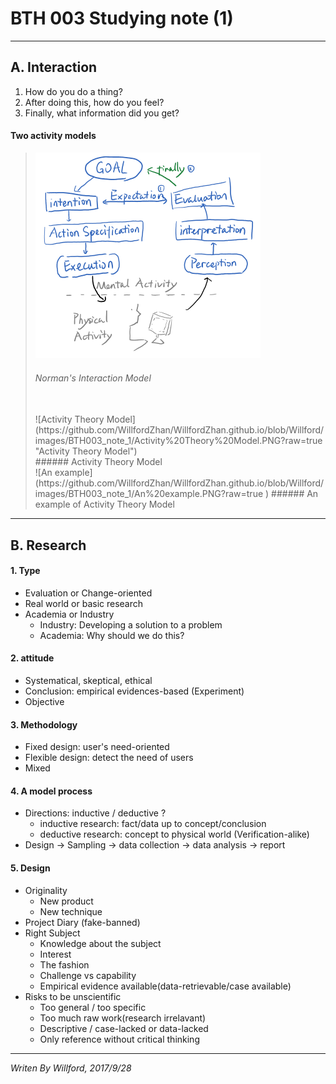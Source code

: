 # BTH 003 Studying note (1)
-----
## A. Interaction
1. How do you do a thing?
2. After doing this, how do you feel?
3. Finally, what information did you get?

#### Two activity models
>![Norman's Interaction Model](https://github.com/WillfordZhan/WillfordZhan.github.io/blob/Willford/images/BTH003_note_1/Norman's%20Interaction%20Model.PNG?raw=true "Norman's Interaction Model")
></br>
> ###### Norman's Interaction Model
> </br>
>![Activity Theory Model](https://github.com/WillfordZhan/WillfordZhan.github.io/blob/Willford/images/BTH003_note_1/Activity%20Theory%20Model.PNG?raw=true "Activity Theory Model")
></br>
> ###### Activity Theory Model
> </br>
>![An example](https://github.com/WillfordZhan/WillfordZhan.github.io/blob/Willford/images/BTH003_note_1/An%20example.PNG?raw=true )
> ###### An example of Activity Theory Model

-----
## B. Research
#### 1. Type
* Evaluation or Change-oriented
* Real world or basic research
* Academia or Industry
  - Industry: Developing a solution to a problem
  - Academia: Why should we do this?

#### 2. attitude
* Systematical, skeptical, ethical
* Conclusion: empirical evidences-based (Experiment)
* Objective

#### 3. Methodology
* Fixed design: user's need-oriented
* Flexible design: detect the need of users
* Mixed

#### 4. A model process
* Directions: inductive / deductive ?
  - inductive research: fact/data up to concept/conclusion
  - deductive research: concept to physical world (Verification-alike)
* Design -> Sampling -> data collection -> data analysis -> report

#### 5. Design
* Originality
  - New product
  - New technique
* Project Diary (fake-banned)
* Right Subject
  - Knowledge about the subject
  - Interest
  - The fashion
  - Challenge vs capability
  - Empirical evidence available(data-retrievable/case available)
* Risks to be unscientific
  - Too general / too specific
  - Too much raw work(research irrelavant)
  - Descriptive / case-lacked or data-lacked
  - Only reference without critical thinking
-----
*Writen By Willford, 2017/9/28*
